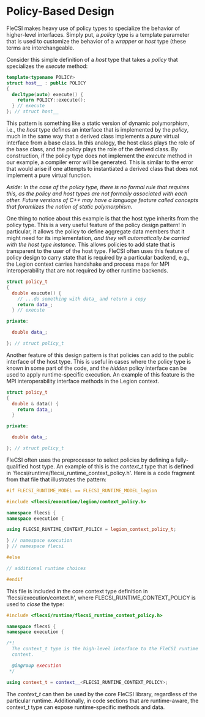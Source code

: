 # Policy-Based Design

FleCSI makes heavy use of policy types to specialize the behavior of
higher-level interfaces. Simply put, a *policy* type is a template
parameter that is used to customize the behavior of a *wrapper* or
*host* type (these terms are interchangeable.

Consider this simple definition of a *host* type that takes a *policy*
that specializes the *execute* method:
```cpp
template<typename POLICY>
struct host__ : public POLICY
{
  decltype(auto) execute() {
    return POLICY::execute();
  } // execute
}; // struct host__
```
This pattern is something like a static version of dynamic polymorphism,
i.e., the *host* type defines an interface that is implemented by the
*policy*, much in the same way that a derived class implements a *pure*
virtual interface from a base class. In this analogy, the host class
plays the role of the base class, and the policy plays the role of the
derived class. By construction, if the policy type does not implement
the *execute* method in our example, a compiler error will be generated.
This is similar to the error that would arise if one attempts to
instantiated a derived class that does not implement a pure virtual
function.

*Aside: In the case of the policy type, there is no formal rule that
requires this, as the policy and host types are not formally associated
with each other. Future versions of C++ may have a language feature
called *concepts* that foramlizes the notion of static polymorphism.*

One thing to notice about this example is that the host type inherits
from the policy type. This is a very useful feature of the policy design
pattern! In particular, it allows the policy to define aggregate data
members that it might need for its implementation, *and they will
automatically be carried with the host type instance.* This allows
policies to add state that is transparent to the user of the host type.
FleCSI often uses this feature of policy design to carry state that is
required by a particular backend, e.g., the Legion context carries
handshake and process maps for MPI interoperability that are not
required by other runtime backends.
```cpp
struct policy_t
{
  double exucute() {
    // ...do something with data_ and return a copy
    return data_;
  } // execute

private:

  double data_;

}; // struct policy_t
```
Another feature of this design pattern is that policies can add to the
public interface of the host type. This is useful in cases where the
policy type is known in some part of the code, and the *hidden* policy
interface can be used to apply runtime-specific execution. An example of
this feature is the MPI interoperability interface methods in the Legion
context.
```cpp
struct policy_t
{
  double & data() {
    return data_;
  }

private:

  double data_;

}; // struct policy_t
```

FleCSI often uses the preprocessor to select policies by defining a
fully-qualified host type. An example of this is the *context_t* type
that is defined in 'flecsi/runtime/flecsi_runtime_context_policy.h'.
Here is a code fragment from that file that illustrates the pattern:
```cpp
#if FLECSI_RUNTIME_MODEL == FLECSI_RUNTIME_MODEL_legion

#include <flecsi/execution/legion/context_policy.h>

namespace flecsi {
namespace execution {

using FLECSI_RUNTIME_CONTEXT_POLICY = legion_context_policy_t;

} // namespace execution
} // namespace flecsi

#else

// additional runtime choices

#endif
```
This file is included in the core context type definition in
'flecsi/execution/context.h', where FLECSI_RUNTIME_CONTEXT_POLICY is
used to *close* the type:
```cpp
#include <flecsi/runtime/flecsi_runtime_context_policy.h>

namespace flecsi {
namespace execution {

/*!
  The context_t type is the high-level interface to the FleCSI runtime
  context.

  @ingroup execution
 */

using context_t = context__<FLECSI_RUNTIME_CONTEXT_POLICY>;
```
The *context_t* can then be used by the core FleCSI library, regardless
of the particular runtime. Additionally, in code sections that are
runtime-aware, the context_t type can expose runtime-specific methods
and data.

<!-- vim: set tabstop=2 shiftwidth=2 expandtab fo=cqt tw=72 : -->
